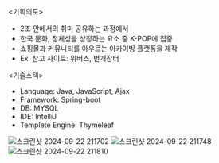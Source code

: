 <기획의도> 
- 2조 안에서의 취미 공유하는 과정에서
- 한국 문화, 정체성을 상징하는 요소 중 K-POP에 집중 
- 쇼핑몰과 커뮤니티를 아우르는 아카이빙 플랫폼을 제작
- Ex. 참고 사이트: 위버스, 번개장터

<기술스택> 
- Language: Java, JavaScript, Ajax
- Framework: Spring-boot
- DB: MYSQL
- IDE: IntelliJ
- Templete Engine: Thymeleaf

  

  
![스크린샷 2024-09-22 211702](https://github.com/user-attachments/assets/e362fa88-35b7-4147-968c-5424b31822a5)
![스크린샷 2024-09-22 211748](https://github.com/user-attachments/assets/7a6ec1ba-b509-4bb2-9157-12b1efa52e3b)
![스크린샷 2024-09-22 211810](https://github.com/user-attachments/assets/26e9cba9-c2f2-4f3a-8c45-9d42b2a1ecf3)
